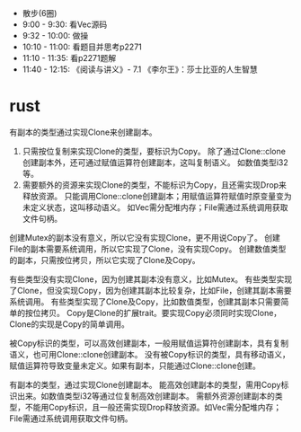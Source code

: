 * 散步(6圈)
* 9:00 - 9:30: 看Vec<T>源码
* 9:32 - 10:00: 做操
* 10:10 - 11:00: 看题目并思考p2271
* 11:10 - 11:35: 看p2271题解
* 11:40 - 12:15: 《阅读与讲义》- 7.1 《李尔王》：莎士比亚的人生智慧

# rust
有副本的类型通过实现Clone来创建副本。
1. 只需按位复制来实现Clone的类型，要标识为Copy。
   除了通过Clone::clone创建副本外，还可通过赋值运算符创建副本，这叫复制语义。
   如数值类型i32等。
2. 需要额外的资源来实现Clone的类型，不能标识为Copy，且还需实现Drop来释放资源。
   只能调用Clone::clone创建副本；用赋值运算符赋值时原变量变为未定义状态，这叫移动语义。
   如Vec<T>需分配堆内存；File需通过系统调用获取文件句柄。

创建Mutex的副本没有意义，所以它没有实现Clone，更不用说Copy了。
创建File的副本需要系统调用，所以它实现了Clone，没有实现Copy。
创建数值类型的副本，只需按位拷贝，所以它实现了Clone及Copy。

有些类型没有实现Clone，因为创建其副本没有意义，比如Mutex。
有些类型实现了Clone，但没实现Copy，因为创建其副本比较复杂，比如File，创建其副本需要系统调用。
有些类型实现了Clone及Copy，比如数值类型，创建其副本只需要简单的按位拷贝。
Copy是Clone的扩展trait。要实现Copy必须同时实现Clone，Clone的实现是Copy的简单调用。

被Copy标识的类型，可以高效创建副本，一般用赋值运算符创建副本，具有复制语义，也可用Clone::clone创建副本。
没有被Copy标识的类型，具有移动语义，赋值运算符导致变量未定义。如果有副本，只能通过Clone::clone创建。

有副本的类型，通过实现Clone创建副本。
能高效创建副本的类型，需用Copy标识出来。如数值类型i32等通过位复制高效创建副本。
需额外资源创建副本的类型，不能用Copy标识，且一般还需实现Drop释放资源。如Vec<T>需分配堆内存；File需通过系统调用获取文件句柄。
